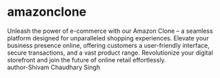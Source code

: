 # amazonclone
Unleash the power of e-commerce with our Amazon Clone – a seamless platform designed for unparalleled shopping experiences. Elevate your business presence online, offering customers a user-friendly interface, secure transactions, and a vast product range. Revolutionize your digital storefront and join the future of online retail effortlessly.
<br>
author-Shivam Chaudhary Singh

